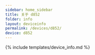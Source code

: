 ```yaml
---
sidebar: home_sidebar
title: 关于 d852
folder: info
layout: deviceinfo
permalink: /devices/d852/
device: d852
---
```

{% include templates/device_info.md %}
